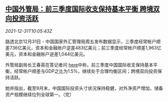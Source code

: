 <!--1640946663000-->
[中国外管局：前三季度国际收支保持基本平衡 跨境双向投资活跃](https://cn.reuters.com/article/china-safe-q123-trade-balance-1231-idCNKBS2JA0GL)
------

<div><i>2021-12-31T10:05:43Z</i></div><p>路透北京12月31日 - 中国国家外汇管理局周五发布数据显示，三季度经常帐户顺差736亿美元，资本和金融账户逆差483亿美元；前三季度经常帐户顺差1,963亿美元，资本和金融账户逆差1,044亿美元。</p><p>外管局副局长王春英在答记者问 <a href="http://www.safe.gov.cn/safe/2021/1231/20408.html">here</a>中称，前三季度中国国际收支保持基本平衡，经常帐户顺差与GDP之比为1.5%，继续处于合理均衡区间；跨境双向投资保持活跃。</p><p>她并指出，截至9月末，中国国际投资头寸状况保持稳健，对外净资产增加，储备资产规模继续位列全球第一。（完）</p>
